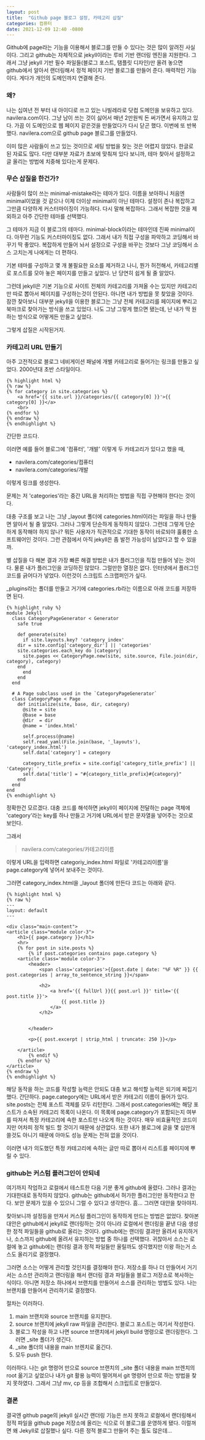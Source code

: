 ```yaml
---
layout: post
title:  "Github page 블로그 설정, 카테고리 삽질"
categories: 컴퓨터
date: 2021-12-09 12:40 -0800
---
```


Github에 page라는 기능을 이용해서 블로그를 만들 수 있다는 것은 많이 알려진 사실이다. 그리고 github는 자체적으로 jekyll이라는 루비 기반 랜더링 엔진을 지원한다. 그래서 그냥 jekyll 기반 필수 파일들(블로그 포스트, 탬플릿 디자인)만 올려 놓으면 github에서 알아서 랜더링해서 정적 페이지 기반 블로그를 만들어 준다. 매력적인 기능이다. 게다가 개인의 도메인까지 연결해 준다.

### 왜?
나는 십여년 전 부터 내 아이디로 쓰고 있는 나빌레라로 닷컴 도메인을 보유하고 있다. navilera.com이다. 그냥 남이 쓰는 것이 싫어서 매년 2만원씩 돈 써가면서 유지하고 있다. 가끔 이 도메인으로 웹 페이지 같은것을 만들었다가 다시 닫곤 했다. 이번에 또 반복했다. navilera.com으로 github page 블로그를 만들었다.

이미 많은 사람들이 쓰고 있는 것이므로 세팅 방법을 찾는 것은 어렵지 않았다. 한글로 된 자료도 많다. 다만 대부분 자료가 초보에 맞춰져 있다 보니까, 테마 찾아서 설정하고 글 올리는 방법에 치중해 있다는게 문제다.

### 무슨 삽질을 한건가?
사람들이 많이 쓰는 minimal-mistake라는 테마가 있다. 이름을 보아하니 처음엔 minimal이었을 것 같으나 이제 더이상 minimal이 아닌 테마다. 설정이 존나 복잡하고 그만큼 다양하게 커스터마이징이 가능하다. 다시 말해 복잡하다. 그래서 복잡한 것을 제외하고 아주 간단한 테마를 선택했다.

그 테마가 지금 이 블로그의 테마다. minimal-block이라는 테마인데 진짜 minimal이다. 아무런 기능도 커스터마이징도 없다. 그래서 내가 직접 구성을 파악하고 코딩해서 바꾸기 딱 좋았다. 복잡하게 만들어 놔서 설정으로 구성을 바꾸는 것보다 그냥 코딩해서 소스 고치는게  나에게는 더 편하다.

기본 테마를 구성하고 몇 개 불필요한 요소를 제거하고 나니, 뭔가 허전해서, 카테고리별로 포스트를 모아 놓은 페이지를 만들고 싶었다. 난 당연히 쉽게 될 줄 알았다.

그런데 jekyll은 기본 기능으로 사이트 전체의 카테고리를 가져올 수는 있지만 카테고리만 따로 뽑아서 페이지를 구성하는것이 안된다. 아니면 내가 방법을 못 찾았을 것이다. 잠깐 찾아보니 대부분 jekyll을 이용한 블로그는 그냥 전체 카테고리를 페이지에 뿌리고 북마크로 찾아가는 방식을 쓰고 있었다. 나도 그냥 그렇게 했으면 됐는데, 난 내가 딱 원하는 방식으로 어떻게든 만들고 싶었다.

그렇게 삽질은 시작된거지.

### 카테고리 URL 만들기
아주 고전적으로 블로그 네비게이션 패널에 개별 카테고리로 들어가는 링크를 만들고 싶었다. 2000년대 초반 스타일이다.

	{% highlight html %}
	{% raw %}
	{% for category in site.categories %}
	    <a href='{{ site.url }}/categories/{{ category[0] }}'>{{ category[0] }}</a>
	    <br>
	{% endfor %}
	{% endraw %}
	{% endhighlight %}

간단한 코드다. 

이러면 예를 들어 블로그에 '컴퓨터', '개발' 이렇게 두 카테고리가 있다고 했을 때,

 * navilera.com/categories/컴퓨터
 * navilera.com/categories/개발

이렇게 링크를 생성한다.

문제는 저 'categories'라는 중간 URL을 처리하는 방법을 직접 구현해야 한다는 것이다.

대충 구조를 보고 나는 그냥 _layout 폴더에 categories.html이라는 파일을 하나 만들면 알아서 될 줄 알았다. 그러나 그렇게 단순하게 동작하지 않았다. 그런데 그렇게 단순하게 동작해야 하지 않나? 뭐든 사용자가 직관적으로 기대한 동작이 바로되야 훌륭한 소프트웨어인 것이다. 그런 관점에서 아직 jekyll은 좀 발전 가능성이 남았다고 할 수 있을까.

별 삽질을 다 해본 결과 가장 빠른 해결 방법은 내가 플러그인을 직접 만들어 넣는 것이다. 물론 내가 플러그인을 코딩하진 않았다. 그럴만한 열정은 없다. 인터넷에서 플러그인 코드를 긁어다가 넣었다. 이런것이 스크립트 스크랩퍼인가 싶다.

_plugins라는 폴더를 만들고 거기에 categories.rb라는 이름으로 아래 코드를 저장하면 된다.

	{% highlight ruby %}
	module Jekyll
	  class CategoryPageGenerator < Generator
	    safe true

	    def generate(site)
	      if site.layouts.key? 'category_index'
		dir = site.config['category_dir'] || 'categories'
		site.categories.each_key do |category|
		  site.pages << CategoryPage.new(site, site.source, File.join(dir, category), category)
		end
	      end
	    end
	  end

	  # A Page subclass used in the `CategoryPageGenerator`
	  class CategoryPage < Page
	    def initialize(site, base, dir, category)
	      @site = site
	      @base = base
	      @dir  = dir
	      @name = 'index.html'

	      self.process(@name)
	      self.read_yaml(File.join(base, '_layouts'), 'category_index.html')
	      self.data['category'] = category

	      category_title_prefix = site.config['category_title_prefix'] || 'Category: '
	      self.data['title'] = "#{category_title_prefix}#{category}"
	    end
	  end
	end
	{% endhighlight %}

정확한건 모르겠다. 대충 코드를 해석하면 jekyll이 페이지에 전달하는 page 객체에 'category'라는 key를 하나 만들고 거기에 URL에서 받은 문자열을 넣어주는 것으로 보인다.

그래서 

> navilera.com/categories/카테고리이름

이렇게 URL을 입력하면 categoriy_index.html 파일로 '카테고리이름'을 page.category에 넣어서 보내주는 것이다.

그러면 category_index.html을 _layout 폴더에 만든다 코드는 아래와 같다.

	{% highlight html %}
	{% raw %}
	---
	layout: default
	---

	<div class="main-content">
	<article class="module color-3">
		<h1>{{ page.category }}</h1>
		<hr>
	    {% for post in site.posts %}
			{% if post.categories contains page.category %}
		<article class='module color-3'>
		    <header>
		        <span class='categories'>{{post.date | date: "%F %R" }} {{ post.categories | array_to_sentence_string }}</span>
		        
		        <h2>
		            <a href='{{ fullUrl }}{{ post.url }}' title='{{ post.title }}'>
		                {{ post.title }}
		            </a>
		        </h2>
		        
		        
		    </header>
		    
		    <p>{{ post.excerpt | strip_html | truncate: 250 }}</p>
		        
		</article>
			{% endif %}
	    {% endfor %}
	</article>
	{% endraw %}
	{% endhighlight %}

 해당 동작을 하는 코드를 작성할 능력은 안되도 대충 보고 해석할 능력은 되기에 짜집기 했다. 간단하다. page.category에는 URL에서 받은 카테고리 이름이 들어가 있다. site.posts는 전체 포스트 객체를 모두 리턴한다. 그래서 post.categories에는 해당 포스트가 소속된 카테고리 목록이 나온다. 이 목록에 page.category가 포함되는지 여부를 따져서 특정 카테고리에 속한 포스트만 나오게 하는 것이다. 매우 비효율적인 코드이지만 어차피 정적 빌드 할 것이기 때문에 상관없다. 또한 내가 블로그에 글을 몇 십만개 쓸것도 아니기 때문에 아마도 성능 문제는 전혀 없을 것이다.
 
 이러면 내가 의도했던 특정 카테고리에 속하는 글만 따로 뽑아서 리스트를 페이지에 뿌릴 수 있다.
 
### github는 커스텀 플러그인이 안되네
 여기까지 작업하고 로컬에서 테스트한 다음 기분 좋게 github에 올렸다. 그러나 결과는 기대한대로 동작하지 않았다. github는 github에서 허가한 플러그인만 동작한다고 한다. 보안 문제가 있을 수 있으니 그럴 수 있다고 생각한다. 흠... 그러면 대안을 찾아야지.
 
찾아보니까 설정등을 만져서 커스텀 플러그인이 동작하게 만드는 방법은 없었다.  찾아본 대안은 github에서 jekyll로 랜더링하는 것이 아니라 로컬에서 랜더링을 끝낸 다음 생성한 정적 파일들을 github로 올리는 것이다. github에는 랜더링 결과만 올려서 유지하거나, 소스까지 github에 올려서 유지하는 방법 중 하나를 선택했다. 귀찮아서 소스는 로컬에 놓고 github에는 랜더링 결과 정적 파일들만 올릴까도 생각했지만 이왕 하는거 소스도 올리기로 결정했다.

그러면 소스는 어떻게 관리할 것인지를 결정해야 한다. 저장소를 하나 더 만들어서 거기서는 소스만 관리하고 랜더링을 해서 랜더링 결과 파일들을 블로그 저장소로 복사하는 식이다. 아니면 저장소 하나에서 브랜치를 만들어서 소스를 관리하는 방법도 있다. 나는 브랜치를 만들어서 관리하기로 결정했다.

절차는 이러하다.

1. main 브랜치와 source 브랜치를 유지한다.
1. source 브랜치에 jekyll raw 파일을 관리한다. 블로그 포스트는 여기서 작성한다.
1. 블로그 작성을 하고 나면 source 브랜치에서 jekyll build 명령으로 랜더링한다. 그러면 _site 폴더가 생긴다.
1. _site 폴더의 내용을 main 브렌치로 옮긴다.
1. 모두 push 한다.

이러하다. 나는 git 명령어 만으로 source 브랜치의 _site 폴더 내용을 main 브렌치의 root 옮기고 싶었으나 내가 git 활용 능력이 떨어져서 git 명령어 만으로 하는 방법을 찾지 못하였다. 그래서 그냥 mv, cp 등을 조합해서 스크립트로 만들었다.

### 결론
결국엔 github page의 jekyll 실시간 랜더링 기능은 쓰지 못하고 로컬에서 랜더링해서 정적 파일을 github page 저장소에 올리는 식으로 이 블로그를 운영하게 됐다. 이럴꺼면 왜 Jekyll로 삽질했나 싶다. 다른 정적 블로그 만들어 주는 툴도 많은데...